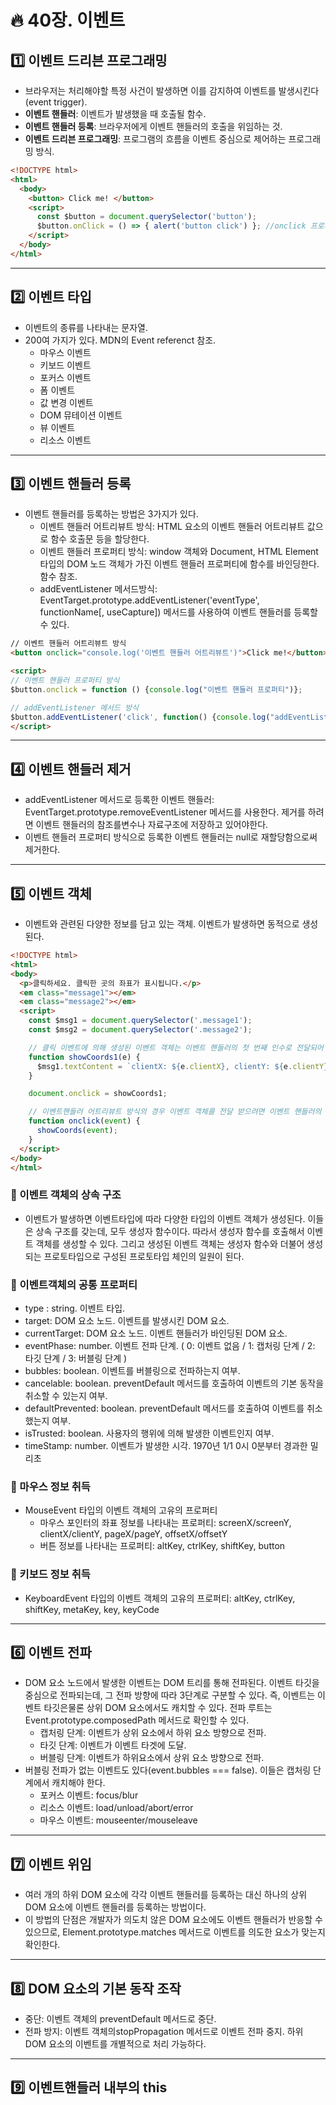# :fire: 40장. 이벤트

## :one: 이벤트 드리븐 프로그래밍

- 브라우저는 처리해야할 특정 사건이 발생하면 이를 감지하여 이벤트를 발생시킨다(event trigger).
- **이벤트 핸들러**: 이벤트가 발생했을 때 호출될 함수.
- **이벤트 핸들러 등록**: 브라우저에게 이벤트 핸들러의 호출을 위임하는 것.
- **이벤트 드리븐 프로그래밍**: 프로그램의 흐름을 이벤트 중심으로 제어하는 프로그래밍 방식.

```html
<!DOCTYPE html>
<html>
  <body>
    <button> Click me! </button>
    <script>
      const $button = document.querySelector('button');
      $button.onClick = () => { alert('button click') }; //onclick 프로퍼티에 alert 함수를 할당. 
    </script>
  </body>
</html>
```

---

## :two: 이벤트 타입

- 이벤트의 종류를 나타내는 문자열.
- 200여 가지가 있다.  MDN의 Event referenct 참조.
  - 마우스 이벤트
  - 키보드 이벤트
  - 포커스 이벤트
  - 폼 이벤트
  - 값 변경 이벤트
  - DOM 뮤테이션 이벤트
  - 뷰 이벤트
  - 리소스 이벤트

---

## :three: 이벤트 핸들러 등록

- 이벤트 핸들러를 등록하는 방법은 3가지가 있다.
  - 이벤트 핸들러 어트리뷰트 방식: HTML 요소의 이벤트 핸들러 어트리뷰트 값으로 함수 호출문 등을 할당한다.
  - 이벤트 핸들러 프로퍼티 방식: window 객체와 Document, HTML Element 타입의 DOM 노드 객체가 가진 이벤트 핸들러 프로퍼티에 함수를 바인딩한다. 함수 참조.
  - addEventListener 메서드방식: EventTarget.prototype.addEventListener('eventType', functionName[, useCapture]) 메서드를 사용하여 이벤트 핸들러를 등록할 수 있다.
```html javascript
// 이벤트 핸들러 어트리뷰트 방식
<button onclick="console.log('이벤트 핸들러 어트리뷰트')">Click me!</button>

<script>
// 이벤트 핸들러 프로퍼티 방식
$button.onclick = function () {console.log("이벤트 핸들러 프로퍼티")};

// addEventListener 메서드 방식
$button.addEventListener('click', function() {console.log("addEventListener 메서드방식")};
</script>
```

---

## :four: 이벤트 핸들러 제거

- addEventListener 메서드로 등록한 이벤트 핸들러: EventTarget.prototype.removeEventListener 메서드를 사용한다. 제거를 하려면 이벤트 핸들러의 참조를변수나 자료구조에 저장하고 있어야한다.
- 이벤트 핸들러 프로퍼티 방식으로 등록한 이벤트 핸들러는 null로 재할당함으로써 제거한다.  

---

## :five: 이벤트 객체

- 이벤트와 관련된 다양한 정보를 담고 있는 객체. 이벤트가 발생하면 동적으로 생성된다.
```html
<!DOCTYPE html>
<html>
<body>
  <p>클릭하세요. 클릭한 곳의 좌표가 표시됩니다.</p>
  <em class="message1"></em>
  <em class="message2"></em>
  <script>
    const $msg1 = document.querySelector('.message1');
    const $msg2 = document.querySelector('.message2');

    // 클릭 이벤트에 의해 생성된 이벤트 객체는 이벤트 핸들러의 첫 번째 인수로 전달되어 매개변수 e에 암묵적으로 할당된다.   
    function showCoords1(e) { 
      $msg1.textContent = `clientX: ${e.clientX}, clientY: ${e.clientY}`;
    }

    document.onclick = showCoords1;

    // 이벤트핸들러 어트리뷰트 방식의 경우 이벤트 객체를 전달 받으려면 이벤트 핸들러의 첫 번째 매개변수의 이름이 반드시 event여야한다. 다른 이름으로는 이벤트 객체를 전달 받지 못한다.
    function onclick(event) {
      showCoords(event);
    }  
  </script>
</body>
</html>
```

### :memo: 이벤트 객체의 상속 구조

- 이벤트가 발생하면 이벤트타입에 따라 다양한 타입의 이벤트 객체가 생성된다. 이들은 상속 구조를 갖는데, 모두 생성자 함수이다. 따라서 생성자 함수를 호출해서 이벤트 객체를 생성할 수 있다. 그리고 생성된 이벤트 객체는 생성자 함수와 더불어 생성되는 프로토타입으로 구성된 프로토타입 체인의 일원이 된다.

### :memo: 이벤트객체의 공통 프로퍼티

- type : string. 이벤트 타입.
- target: DOM 요소 노드. 이벤트를 발생시킨 DOM 요소. 
- currentTarget: DOM 요소 노드. 이벤트 핸들러가 바인딩된 DOM 요소.
- eventPhase: number. 이벤트 전파 단계. ( 0: 이벤트 없음 / 1: 캡처링 단계 / 2: 타깃 단계 / 3: 버블링 단계 ) 
- bubbles: boolean. 이벤트를 버블링으로 전파하는지 여부. 
- cancelable: boolean. preventDefault 메서드를 호출하여 이벤트의 기본 동작을 취소할 수 있는지 여부.   
- defaultPrevented: boolean. preventDefault 메서드를 호출하여 이벤트를 취소했는지 여부.
- isTrusted: boolean. 사용자의 행위에 의해 발생한 이벤트인지 여부.
- timeStamp: number. 이벤트가 발생한 시각. 1970년 1/1 0시 0분부터 경과한 밀리초

### :memo: 마우스 정보 취득

- MouseEvent 타입의 이벤트 객체의 고유의 프로퍼티
  - 마우스 포인터의 좌표 정보를 나타내는 프로퍼티: screenX/screenY, clientX/clientY, pageX/pageY, offsetX/offsetY
  - 버튼 정보를 나타내는 프로퍼티: altKey, ctrlKey, shiftKey, button     

### :memo: 키보드 정보 취득

- KeyboardEvent 타입의 이벤트 객체의 고유의 프로퍼티: altKey, ctrlKey, shiftKey, metaKey, key, keyCode

---

## :six: 이벤트 전파

- DOM 요소 노드에서 발생한 이벤트는 DOM 트리를 통해 전파된다. 이벤트 타깃을 중심으로 전파되는데, 그 전파 방향에 따라 3단계로 구분할 수 있다. 즉, 이벤트는 이벤트 타깃은물론 상위 DOM 요소에서도 캐치할 수 있다. 전파 루트는 Event.prototype.composedPath 메서드로 확인할 수 있다.   
  - 캡처링 단계: 이벤트가 상위 요소에서 하위 요소 방향으로 전파. 
  - 타깃 단계: 이벤트가 이벤트 타겟에 도달.
  - 버블링 단계: 이벤트가 하위요소에서 상위 요소 방향으로 전파.
- 버블링 전파가 없는 이벤트도 있다(event.bubbles === false). 이들은 캡처링 단계에서 캐치해야 한다.
  - 포커스 이벤트: focus/blur
  - 리소스 이벤트: load/unload/abort/error
  - 마우스 이벤트: mouseenter/mouseleave
 
---

## :seven: 이벤트 위임

- 여러 개의 하위 DOM 요소에 각각 이벤트 핸들러를 등록하는 대신 하나의 상위 DOM 요소에 이벤트 핸들러를 등록하는 방법이다.
- 이 방법의 단점은 개발자가 의도치 않은 DOM 요소에도 이벤트 핸들러가 반응할 수 있으므로, Element.prototype.matches 메서드로 이벤트를 의도한 요소가 맞는지 확인한다.

---

## :eight: DOM 요소의 기본 동작 조작

- 중단: 이벤트 객체의 preventDefault 메서드로 중단.
- 전파 방지: 이벤트 객체의stopPropagation 메서드로 이벤트 전파 중지. 하위 DOM 요소의 이벤트를 개별적으로 처리 가능하다.

---

## :nine: 이벤트핸들러 내부의 this  
